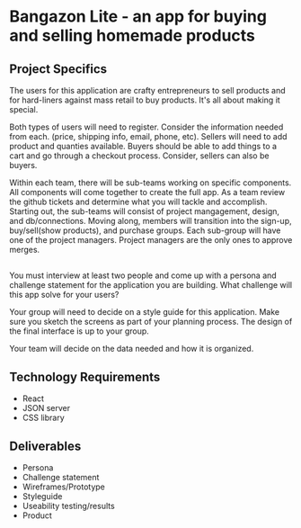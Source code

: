 # Bangazon Lite - an app for buying and selling homemade products 

## Project Specifics
The users for this application are crafty entrepreneurs to sell products and for hard-liners against mass retail to buy products. It's all about making it special. 

Both types of users will need to register. Consider the information needed from each. (price, shipping info, email, phone, etc). Sellers will need to add product and quanties available. Buyers should be able to add things to a cart and go through a checkout process. Consider, sellers can also be buyers.

Within each team, there will be sub-teams working on specific components. All components will come together to create the full app. As a team review the github tickets and determine what you will tackle and accomplish. Starting out, the sub-teams will consist of project mangagement, design, and db/connections. Moving along, members will transition into the sign-up, buy/sell(show products), and purchase groups. Each sub-group will have one of the project managers. Project managers are the only ones to approve merges.

## 

You must interview at least two people and come up with a persona and challenge statement for the application you are building. What challenge will this app solve for your users?

Your group will need to decide on a style guide for this application. Make sure you sketch the screens as part of your planning process. The design of the final interface is up to your group.

Your team will decide on the data needed and how it is organized.

## Technology Requirements
* React
* JSON server
* CSS library

## Deliverables
* Persona
* Challenge statement
* Wireframes/Prototype
* Styleguide
* Useability testing/results
* Product


